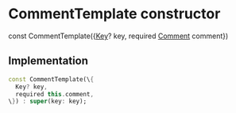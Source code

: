 


# CommentTemplate constructor






const
CommentTemplate(\{[Key](https://api.flutter.dev/flutter/foundation/Key-class.html)? key, required [Comment](../../models_comment_comment_model/Comment-class.md) comment\})





## Implementation

```dart
const CommentTemplate(\{
  Key? key,
  required this.comment,
\}) : super(key: key);
```







